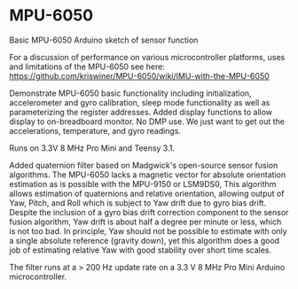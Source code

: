 MPU-6050
========

Basic MPU-6050 Arduino sketch of sensor function

For a discussion of performance on various microcontroller platforms, uses and limitations of the MPU-6050 see here: https://github.com/kriswiner/MPU-6050/wiki/IMU-with-the-MPU-6050

Demonstrate  MPU-6050 basic functionality including initialization, accelerometer and gyro calibration, sleep mode functionality as well as parameterizing the register addresses. Added display functions to allow display to on-breadboard monitor. 
No DMP use. We just want to get out the accelerations, temperature, and gyro readings.
 
Runs on 3.3V 8 MHz Pro Mini and Teensy 3.1.

Added quaternion filter based on Madgwick's open-source sensor fusion algorithms. The MPU-6050 lacks a magnetic vector for absolute orientation estimation as is possible with the MPU-9150 or LSM9DS0, This algorithm allows estimation of quaternions and relative orientation, allowing output of Yaw, Pitch, and Roll which is subject to Yaw drift due to gyro bias drift. Despite the inclusion of a gyro bias drift correction component to the sensor fusion algorithm, Yaw drift is about half a degree per minute or less, which is not too bad. In principle, Yaw should not be possible to estimate with only a single absolute reference (gravity down), yet this algorithm does a good job of estimating relative Yaw with good stability over short time scales.

The filter runs at a > 200 Hz update rate on a 3.3 V 8 MHz Pro Mini Arduino microcontroller.
